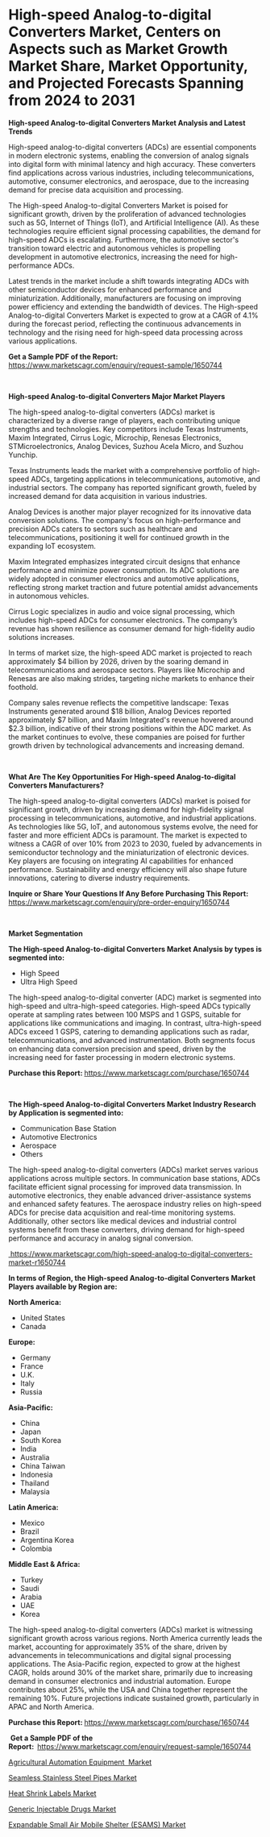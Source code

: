 <p><h1>High-speed Analog-to-digital Converters Market, Centers on Aspects such as Market Growth Market Share, Market Opportunity, and Projected Forecasts Spanning from 2024 to 2031</h1></p><p><strong>High-speed Analog-to-digital Converters Market Analysis and Latest Trends</strong></p>
<p><p>High-speed analog-to-digital converters (ADCs) are essential components in modern electronic systems, enabling the conversion of analog signals into digital form with minimal latency and high accuracy. These converters find applications across various industries, including telecommunications, automotive, consumer electronics, and aerospace, due to the increasing demand for precise data acquisition and processing.</p><p>The High-speed Analog-to-digital Converters Market is poised for significant growth, driven by the proliferation of advanced technologies such as 5G, Internet of Things (IoT), and Artificial Intelligence (AI). As these technologies require efficient signal processing capabilities, the demand for high-speed ADCs is escalating. Furthermore, the automotive sector's transition toward electric and autonomous vehicles is propelling development in automotive electronics, increasing the need for high-performance ADCs.</p><p>Latest trends in the market include a shift towards integrating ADCs with other semiconductor devices for enhanced performance and miniaturization. Additionally, manufacturers are focusing on improving power efficiency and extending the bandwidth of devices. The High-speed Analog-to-digital Converters Market is expected to grow at a CAGR of 4.1% during the forecast period, reflecting the continuous advancements in technology and the rising need for high-speed data processing across various applications.</p></p>
<p><strong>Get a Sample PDF of the Report:&nbsp;</strong> <a href="https://www.marketscagr.com/enquiry/request-sample/1650744?utm_campaign=1171&utm_medium=2&utm_source=Github&utm_content=ia&utm_term=03102024&utm_id=high-speed-analog-to-digital-converters">https://www.marketscagr.com/enquiry/request-sample/1650744</a></p>
<p>&nbsp;</p>
<p><strong>High-speed Analog-to-digital Converters Major Market Players</strong></p>
<p><p>The high-speed analog-to-digital converters (ADCs) market is characterized by a diverse range of players, each contributing unique strengths and technologies. Key competitors include Texas Instruments, Maxim Integrated, Cirrus Logic, Microchip, Renesas Electronics, STMicroelectronics, Analog Devices, Suzhou Acela Micro, and Suzhou Yunchip. </p><p>Texas Instruments leads the market with a comprehensive portfolio of high-speed ADCs, targeting applications in telecommunications, automotive, and industrial sectors. The company has reported significant growth, fueled by increased demand for data acquisition in various industries. </p><p>Analog Devices is another major player recognized for its innovative data conversion solutions. The company's focus on high-performance and precision ADCs caters to sectors such as healthcare and telecommunications, positioning it well for continued growth in the expanding IoT ecosystem. </p><p>Maxim Integrated emphasizes integrated circuit designs that enhance performance and minimize power consumption. Its ADC solutions are widely adopted in consumer electronics and automotive applications, reflecting strong market traction and future potential amidst advancements in autonomous vehicles. </p><p>Cirrus Logic specializes in audio and voice signal processing, which includes high-speed ADCs for consumer electronics. The company’s revenue has shown resilience as consumer demand for high-fidelity audio solutions increases.</p><p>In terms of market size, the high-speed ADC market is projected to reach approximately $4 billion by 2026, driven by the soaring demand in telecommunications and aerospace sectors. Players like Microchip and Renesas are also making strides, targeting niche markets to enhance their foothold.</p><p>Company sales revenue reflects the competitive landscape: Texas Instruments generated around $18 billion, Analog Devices reported approximately $7 billion, and Maxim Integrated's revenue hovered around $2.3 billion, indicative of their strong positions within the ADC market. As the market continues to evolve, these companies are poised for further growth driven by technological advancements and increasing demand.</p></p>
<p>&nbsp;</p>
<p><strong>What Are The Key Opportunities For High-speed Analog-to-digital Converters Manufacturers?</strong></p>
<p><p>The high-speed analog-to-digital converters (ADCs) market is poised for significant growth, driven by increasing demand for high-fidelity signal processing in telecommunications, automotive, and industrial applications. As technologies like 5G, IoT, and autonomous systems evolve, the need for faster and more efficient ADCs is paramount. The market is expected to witness a CAGR of over 10% from 2023 to 2030, fueled by advancements in semiconductor technology and the miniaturization of electronic devices. Key players are focusing on integrating AI capabilities for enhanced performance. Sustainability and energy efficiency will also shape future innovations, catering to diverse industry requirements.</p></p>
<p><strong>Inquire or Share Your Questions If Any Before Purchasing This Report:</strong> <a href="https://www.marketscagr.com/enquiry/pre-order-enquiry/1650744?utm_campaign=1171&utm_medium=2&utm_source=Github&utm_content=ia&utm_term=03102024&utm_id=high-speed-analog-to-digital-converters">https://www.marketscagr.com/enquiry/pre-order-enquiry/1650744</a></p>
<p>&nbsp;</p>
<p><strong>Market Segmentation</strong></p>
<p><strong>The High-speed Analog-to-digital Converters Market Analysis by types is segmented into:</strong></p>
<p><ul><li>High Speed</li><li>Ultra High Speed</li></ul></p>
<p><p>The high-speed analog-to-digital converter (ADC) market is segmented into high-speed and ultra-high-speed categories. High-speed ADCs typically operate at sampling rates between 100 MSPS and 1 GSPS, suitable for applications like communications and imaging. In contrast, ultra-high-speed ADCs exceed 1 GSPS, catering to demanding applications such as radar, telecommunications, and advanced instrumentation. Both segments focus on enhancing data conversion precision and speed, driven by the increasing need for faster processing in modern electronic systems.</p></p>
<p><strong>Purchase this Report:&nbsp;</strong><a href="https://www.marketscagr.com/purchase/1650744?utm_campaign=1171&utm_medium=2&utm_source=Github&utm_content=ia&utm_term=03102024&utm_id=high-speed-analog-to-digital-converters">https://www.marketscagr.com/purchase/1650744</a></p>
<p>&nbsp;</p>
<p><strong>The High-speed Analog-to-digital Converters Market Industry Research by Application is segmented into:</strong></p>
<p><ul><li>Communication Base Station</li><li>Automotive Electronics</li><li>Aerospace</li><li>Others</li></ul></p>
<p><p>The high-speed analog-to-digital converters (ADCs) market serves various applications across multiple sectors. In communication base stations, ADCs facilitate efficient signal processing for improved data transmission. In automotive electronics, they enable advanced driver-assistance systems and enhanced safety features. The aerospace industry relies on high-speed ADCs for precise data acquisition and real-time monitoring systems. Additionally, other sectors like medical devices and industrial control systems benefit from these converters, driving demand for high-speed performance and accuracy in analog signal conversion.</p></p>
<p><a href="https://www.marketscagr.com/high-speed-analog-to-digital-converters-market-r1650744?utm_campaign=1171&utm_medium=2&utm_source=Github&utm_content=ia&utm_term=03102024&utm_id=high-speed-analog-to-digital-converters">&nbsp;https://www.marketscagr.com/high-speed-analog-to-digital-converters-market-r1650744</a></p>
<p><strong>In terms of Region, the High-speed Analog-to-digital Converters Market Players available by Region are:</strong></p>
<p>
    <p> <strong> North America: </strong>
        <ul>
            <li>United States</li>
            <li>Canada</li>
        </ul>
        </p> 
    <p> <strong> Europe: </strong>
        <ul>
            <li>Germany</li>
            <li>France</li>
            <li>U.K.</li>
            <li>Italy</li>
            <li>Russia</li>
        </ul>
        </p> 
    <p> <strong> Asia-Pacific: </strong>
        <ul>
            <li>China</li>
            <li>Japan</li>
            <li>South Korea</li>
            <li>India</li>
            <li>Australia</li>
            <li>China Taiwan</li>
            <li>Indonesia</li>
            <li>Thailand</li>
            <li>Malaysia</li>
        </ul>
        </p> 
    <p> <strong> Latin America: </strong>
        <ul>
            <li>Mexico</li>
            <li>Brazil</li>
            <li>Argentina Korea</li>
            <li>Colombia</li>
        </ul>
        </p> 
    <p> <strong> Middle East & Africa: </strong>
        <ul>
            <li>Turkey</li>
            <li>Saudi</li>
            <li>Arabia</li>
            <li>UAE</li>
            <li>Korea</li>
        </ul>
    </p>
    </p>
<p><p>The high-speed analog-to-digital converters (ADCs) market is witnessing significant growth across various regions. North America currently leads the market, accounting for approximately 35% of the share, driven by advancements in telecommunications and digital signal processing applications. The Asia-Pacific region, expected to grow at the highest CAGR, holds around 30% of the market share, primarily due to increasing demand in consumer electronics and industrial automation. Europe contributes about 25%, while the USA and China together represent the remaining 10%. Future projections indicate sustained growth, particularly in APAC and North America.</p></p>
<p><strong>Purchase this Report: </strong><a href="https://www.marketscagr.com/purchase/1650744?utm_campaign=1171&utm_medium=2&utm_source=Github&utm_content=ia&utm_term=03102024&utm_id=high-speed-analog-to-digital-converters">https://www.marketscagr.com/purchase/1650744</a></p>
<p>&nbsp;<strong>Get a Sample PDF of the Report:&nbsp;&nbsp;</strong><a href="https://www.marketscagr.com/enquiry/request-sample/1650744?utm_campaign=1171&utm_medium=2&utm_source=Github&utm_content=ia&utm_term=03102024&utm_id=high-speed-analog-to-digital-converters">https://www.marketscagr.com/enquiry/request-sample/1650744</a></p>
<p><strong></strong></p>
<p><p><a href="https://issuu.com/reportprime-2/docs/agricultural-automation-equipment-m_4e10a6c09b9b61?utm_campaign=1171&utm_medium=2&utm_source=Github&utm_content=ia&utm_term=03102024&utm_id=high-speed-analog-to-digital-converters">Agricultural Automation Equipment  Market</a></p><p><a href="https://www.linkedin.com/pulse/what-factors-influence-seamless-stainless-steel-pipes-market-phjie?utm_campaign=1171&utm_medium=2&utm_source=Github&utm_content=ia&utm_term=03102024&utm_id=high-speed-analog-to-digital-converters">Seamless Stainless Steel Pipes Market</a></p><p><a href="https://www.linkedin.com/pulse/insights-heat-shrink-labels-market-size-which-expanding-109-dadye?trackingId=955GsiXzSnm9JYlvix2XBg%3D%3D&utm_campaign=1171&utm_medium=2&utm_source=Github&utm_content=ia&utm_term=03102024&utm_id=high-speed-analog-to-digital-converters">Heat Shrink Labels Market</a></p><p><a href="https://www.linkedin.com/pulse/generic-injectable-drugs-market-indicators-size-regional-breakdown-hgtyf?trackingId=8xdLA515SPif2Ufx7FBOGQ%3D%3D&utm_campaign=1171&utm_medium=2&utm_source=Github&utm_content=ia&utm_term=03102024&utm_id=high-speed-analog-to-digital-converters">Generic Injectable Drugs Market</a></p><p><a href="https://issuu.com/reportprime-2/docs/expandable-small-air-mobile-shelter_1faf682cac720d?utm_campaign=1171&utm_medium=2&utm_source=Github&utm_content=ia&utm_term=03102024&utm_id=high-speed-analog-to-digital-converters">Expandable Small Air Mobile Shelter (ESAMS) Market</a></p></p>